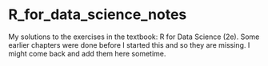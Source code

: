 # R_for_data_science_notes
My solutions to the exercises in the textbook: R for Data Science (2e).
Some earlier chapters were done before I started this and so they are missing. I might come back and add them here sometime.

